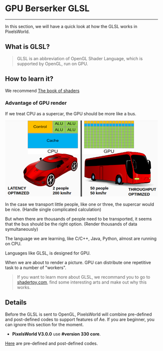 # GPU Berserker GLSL
---

In this section, we will have a quick look at how the GLSL works in PixelsWorld. 

## What is GLSL? 
 
> GLSL is an abbreviation of OpenGL Shader Language, which is supported by OpenGL, run on GPU. 

## How to learn it? 

We recommend [The book of shaders](https://thebookofshaders.com/)

### Advantage of GPU render

If we treat CPU as a supercar, the GPU should be more like a bus. 

![Metaphor](bus_vs_car.png)

In the case we transport little people, like one or three, the supercar would be nice. (Handle single complicated calculation)

But when there are thousands of people need to be transported, it seems that the bus should be the right option. (Render thousands of data symultaneously)

The language we are learning, like C/C++, Java, Python, almost are running on CPU.

Languages like GLSL, is designed for GPU. 

When we are about to render a picture. GPU can distribute one repetitive task to a number of "workers". 


> If you want to learn more about GLSL, we recommand you to go to [shadertoy.com](https://www.shadertoy.com/), find some interesting arts and make out why this works. 

## Details

Before the GLSL is sent to OpenGL, PixelsWorld will combine pre-defined and post-defined codes to support features of Ae. If you are beginner, you can ignore this section for the moment. 


- **PixelsWorld V3.0.0** use **#version 330 core**. 

[Here](predefined.md) are pre-defined and post-defined codes. 

<br><br><br><br><br><br><br>